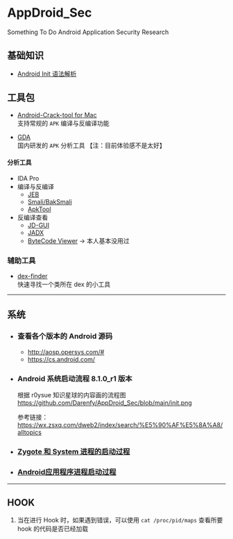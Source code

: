 # AppDroid_Sec
Something To Do Android Application Security Research

## 基础知识
- [Android Init 语法解析](https://github.com/Darenfy/AppDroid_Sec/blob/main/Android%20Init%20%E8%AF%AD%E6%B3%95%E8%A7%A3%E6%9E%90.md)

## 工具包

- [Android-Crack-tool for Mac](https://github.com/Jermic/Android-Crack-Tool)  
支持常规的 ``APK`` 编译与反编译功能

- [GDA](https://github.com/Darenfy/AppDroid_Sec/blob/main/GDA.md)  
国内研发的 ``APK`` 分析工具 【注：目前体验感不是太好】

#### 分析工具
- IDA Pro
- 编译与反编译
  - [JEB](https://github.com/Darenfy/jeb_gather)
  - [Smali/BakSmali](https://github.com/JesusFreke/smali)
  - [ApkTool](https://ibotpeaches.github.io/Apktool/)
- 反编译查看
  - [JD-GUI](https://github.com/java-decompiler/jd-gui/releases)
  - [JADX](https://github.com/skylot/jadx)
  - [ByteCode Viewer](https://github.com/Konloch/bytecode-viewer) -> 本人基本没用过

### 辅助工具
- [dex-finder](https://github.com/LeadroyaL/dex-finder)  
快速寻找一个类所在 dex 的小工具

---
## 系统

- ### 查看各个版本的 Android 源码
  - http://aosp.opersys.com/#  
  - https://cs.android.com/

- ### Android 系统启动流程 8.1.0_r1 版本
  根据 r0ysue 知识星球的内容画的流程图  
  https://github.com/Darenfy/AppDroid_Sec/blob/main/init.png

  参考链接：https://wx.zsxq.com/dweb2/index/search/%E5%90%AF%E5%8A%A8/alltopics


- ### [Zygote 和 System 进程的启动过程](https://github.com/Darenfy/AppDroid_Sec/blob/main/Zygote%20%E5%92%8C%20System%20%E8%BF%9B%E7%A8%8B%E7%9A%84%E5%90%AF%E5%8A%A8%E8%BF%87%E7%A8%8B.md)

- ### [Android应用程序进程启动过程](https://github.com/Darenfy/AppDroid_Sec/blob/main/Android%E5%BA%94%E7%94%A8%E7%A8%8B%E5%BA%8F%E5%90%AF%E5%8A%A8%E8%BF%87%E7%A8%8B.md)

---
## HOOK  
1. 当在进行 Hook 时，如果遇到错误，可以使用 ``cat /proc/pid/maps`` 查看所要 hook 的代码是否已经加载
